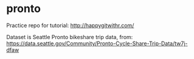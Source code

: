 # pronto

Practice repo for tutorial: http://happygitwithr.com/

Dataset is Seattle Pronto bikeshare trip data, from: https://data.seattle.gov/Community/Pronto-Cycle-Share-Trip-Data/tw7j-dfaw
